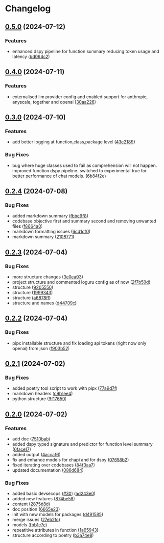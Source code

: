 # Changelog

## [0.5.0](https://github.com/unoplat/unoplat-code-confluence/compare/v0.4.0...v0.5.0) (2024-07-12)


### Features

* enhanced dspy pipeline for function summary reducing token usage and latency ([bd094c2](https://github.com/unoplat/unoplat-code-confluence/commit/bd094c25809bf31e8ee79f39dbfdf581d0fc3995))

## [0.4.0](https://github.com/unoplat/unoplat-code-confluence/compare/v0.3.0...v0.4.0) (2024-07-11)


### Features

* externalised llm provider config and enabled support for anthropic, anyscale, together and openai ([30aa226](https://github.com/unoplat/unoplat-code-confluence/commit/30aa22674fb1992f4d667f1438f1f3c9ee2137f0))

## [0.3.0](https://github.com/unoplat/unoplat-code-confluence/compare/v0.2.4...v0.3.0) (2024-07-10)


### Features

* add better logging at function,class,package level ([43c2189](https://github.com/unoplat/unoplat-code-confluence/commit/43c2189e77aa9122a5846428dea3be920de8d28d))


### Bug Fixes

* bug where huge classes used to fail as comprehension will not happen. improved function dspy pipeline. switched to experimental true for better performance of chat models. ([6b84f2e](https://github.com/unoplat/unoplat-code-confluence/commit/6b84f2e180a964fd9b9bc64c3e1bb13f09e3dfbb))

## [0.2.4](https://github.com/unoplat/unoplat-code-confluence/compare/v0.2.3...v0.2.4) (2024-07-08)


### Bug Fixes

* added markdown summary ([fbbc9f8](https://github.com/unoplat/unoplat-code-confluence/commit/fbbc9f8dfcc1f39bca44c5332ea283911e69a726))
* codebase objective first and summary second and removing unwanted files ([f8664a0](https://github.com/unoplat/unoplat-code-confluence/commit/f8664a01e66bfdf340d962ca87ee10d2f920311e))
* markdown formatting issues ([6cd1cf0](https://github.com/unoplat/unoplat-code-confluence/commit/6cd1cf0a49907b6fd3c60b3fdb077b68ab36fbcd))
* markdown summary ([2108771](https://github.com/unoplat/unoplat-code-confluence/commit/2108771ea011cf0ee661b8a3f324d44083f2cae5))

## [0.2.3](https://github.com/unoplat/unoplat-code-confluence/compare/v0.2.2...v0.2.3) (2024-07-04)


### Bug Fixes

* more structure changes ([3e0ea93](https://github.com/unoplat/unoplat-code-confluence/commit/3e0ea93ce05912c1f1bc26896769d61c223216f2))
* project structure and commented loguru config as of now ([2f7b50d](https://github.com/unoplat/unoplat-code-confluence/commit/2f7b50df6cb6d610ba843e6461815de63b21568a))
* structure ([9205550](https://github.com/unoplat/unoplat-code-confluence/commit/9205550ff374ff7a7f197a183eabef14391bf31e))
* structure ([1999343](https://github.com/unoplat/unoplat-code-confluence/commit/1999343dd7f1faf642727c18fde449944f1af26e))
* structure ([a6878ff](https://github.com/unoplat/unoplat-code-confluence/commit/a6878ff62e7dd292c9a4d9ddd800875b1d9134b7))
* structure and names ([d44709c](https://github.com/unoplat/unoplat-code-confluence/commit/d44709c75f10b171ea26f0e660c4eeeae93f2de9))

## [0.2.2](https://github.com/unoplat/unoplat-code-confluence/compare/v0.2.1...v0.2.2) (2024-07-04)


### Bug Fixes

* pipx installable structure and fix loading api tokens (right now only openai) from json ([f903b52](https://github.com/unoplat/unoplat-code-confluence/commit/f903b5201f38e17b5f6ecc7d6923b8460f13abd4))

## [0.2.1](https://github.com/unoplat/unoplat-code-confluence/compare/v0.2.0...v0.2.1) (2024-07-02)


### Bug Fixes

* added poetry tool script to work with pipx ([77a9d7f](https://github.com/unoplat/unoplat-code-confluence/commit/77a9d7f6fc99db55d3a029077c4663f761b8da7a))
* markdown headers ([c9b1ee4](https://github.com/unoplat/unoplat-code-confluence/commit/c9b1ee4c0b1e1db21b664b3675781becb2374861))
* python structure ([9f17650](https://github.com/unoplat/unoplat-code-confluence/commit/9f17650798689ef5d612cd7965713265ba43ce64))

## [0.2.0](https://github.com/unoplat/unoplat-code-confluence/compare/v0.1.0...v0.2.0) (2024-07-02)


### Features

* add doc ([7510bab](https://github.com/unoplat/unoplat-code-confluence/commit/7510bab0858890dcbe6091d610d820c010055b03))
* added dspy typed signature and predictor for function level summary ([6face17](https://github.com/unoplat/unoplat-code-confluence/commit/6face17b43f42e18c366305b48faf4d02d19f0c8))
* added output ([4accaf6](https://github.com/unoplat/unoplat-code-confluence/commit/4accaf6474329ab0814478e193c277a7424e4170))
* fix and enhance models for chapi and for dspy ([07658b2](https://github.com/unoplat/unoplat-code-confluence/commit/07658b2628c8ea905b6d32af467f709be05ae3cd))
* fixed iterating over codebases ([84f3aa7](https://github.com/unoplat/unoplat-code-confluence/commit/84f3aa7953f3a551fd49ca6c7dc39c2d0a7aadbc))
* updated documentation ([086d684](https://github.com/unoplat/unoplat-code-confluence/commit/086d6846bcddce9b5c757fae6ddb50274c28cf76))


### Bug Fixes

* added basic devsecops ([#30](https://github.com/unoplat/unoplat-code-confluence/issues/30)) ([ad243e0](https://github.com/unoplat/unoplat-code-confluence/commit/ad243e0eae84c9a88a4ac8fcee5ea65b139e8cfe))
* added new features ([874be58](https://github.com/unoplat/unoplat-code-confluence/commit/874be58091d125f1c5c4f364fabd788f124d8c69))
* content ([2875d8d](https://github.com/unoplat/unoplat-code-confluence/commit/2875d8db4a4be4d3bf41c1d3e67fda0dd4b3fda9))
* doc position ([6665e23](https://github.com/unoplat/unoplat-code-confluence/commit/6665e2334a1cb81e450e235f2f1b86a595c528f5))
* init with new models for packages ([d491585](https://github.com/unoplat/unoplat-code-confluence/commit/d4915859c29291c9f034152e13b591461417667e))
* merge issues ([27eb2fc](https://github.com/unoplat/unoplat-code-confluence/commit/27eb2fc28fb470f6fc089970c92736d9d100c460))
* models ([fbb1e7c](https://github.com/unoplat/unoplat-code-confluence/commit/fbb1e7cd745c034bf47c4c0ce1a06055dacceaed))
* repeatitive attributes in function ([1a65943](https://github.com/unoplat/unoplat-code-confluence/commit/1a65943a7383bc0d7cb2d0a04fb19e3c96738adc))
* structure according to poetry ([b3a74e8](https://github.com/unoplat/unoplat-code-confluence/commit/b3a74e862347e9fac82fa984e01439053e69f439))
